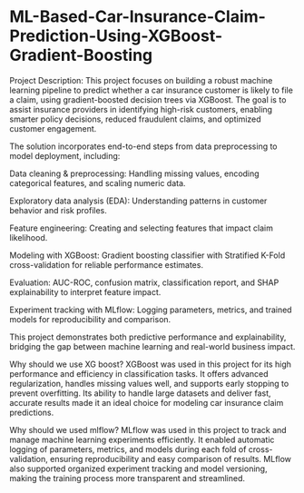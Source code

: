 # ML-Based-Car-Insurance-Claim-Prediction-Using-XGBoost-Gradient-Boosting
Project Description:
This project focuses on building a robust machine learning pipeline to predict whether a car insurance customer is likely to file a claim, using gradient-boosted decision trees via XGBoost. The goal is to assist insurance providers in identifying high-risk customers, enabling smarter policy decisions, reduced fraudulent claims, and optimized customer engagement.

The solution incorporates end-to-end steps from data preprocessing to model deployment, including:

 Data cleaning & preprocessing: Handling missing values, encoding categorical features, and scaling numeric data.

 Exploratory data analysis (EDA): Understanding patterns in customer behavior and risk profiles.

 Feature engineering: Creating and selecting features that impact claim likelihood.

 Modeling with XGBoost: Gradient boosting classifier with Stratified K-Fold cross-validation for reliable performance estimates.

 Evaluation: AUC-ROC, confusion matrix, classification report, and SHAP explainability to interpret feature impact.

 Experiment tracking with MLflow: Logging parameters, metrics, and trained models for reproducibility and comparison.

This project demonstrates both predictive performance and explainability, bridging the gap between machine learning and real-world business impact.

Why should we use XG boost?
XGBoost was used in this project for its high performance and efficiency in classification tasks. It offers advanced regularization, handles missing values well, and supports early stopping to prevent overfitting. Its ability to handle large datasets and deliver fast, accurate results made it an ideal choice for modeling car insurance claim predictions.

Why should we used mlflow?
MLflow was used in this project to track and manage machine learning experiments efficiently. It enabled automatic logging of parameters, metrics, and models during each fold of cross-validation, ensuring reproducibility and easy comparison of results. MLflow also supported organized experiment tracking and model versioning, making the training process more transparent and streamlined.


